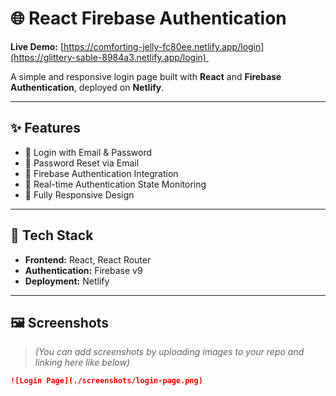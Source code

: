 # 🌐 React Firebase Authentication

**Live Demo:** [https://comforting-jelly-fc80ee.netlify.app/login](https://glittery-sable-8984a3.netlify.app/login)  

A simple and responsive login page built with **React** and **Firebase Authentication**, deployed on **Netlify**.

---

## ✨ Features

- 🔐 Login with Email & Password  
- 🔄 Password Reset via Email  
- 📡 Firebase Authentication Integration  
- 🔄 Real-time Authentication State Monitoring  
- 📱 Fully Responsive Design

---

## 🚀 Tech Stack

- **Frontend:** React, React Router  
- **Authentication:** Firebase v9  
- **Deployment:** Netlify

---

## 🖼️ Screenshots

> *(You can add screenshots by uploading images to your repo and linking here like below)*

```md
![Login Page](./screenshots/login-page.png)
